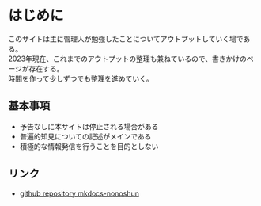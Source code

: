 # はじめに
このサイトは主に管理人が勉強したことについてアウトプットしていく場である。  
2023年現在、これまでのアウトプットの整理も兼ねているので、書きかけのページが存在する。  
時間を作って少しずつでも整理を進めていく。  

## 基本事項
- 予告なしに本サイトは停止される場合がある
- 普遍的知見についての記述がメインである
- 積極的な情報発信を行うことを目的としない

## リンク
- [github repository mkdocs-nonoshun](https://github.com/ShunsukeNONOMURA/mkdocs-nonoshun)

<!--
- 引用時の利用方法については個人に委ねる
 -->
